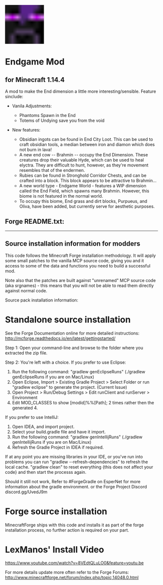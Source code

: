 <img src="https://github.com/jacobdill75/EndgameMod/blob/master/src/main/resources/endgamemod.png" alt="" data-canonical-src="https://github.com/jacobdill75/EndgameMod/blob/master/src/main/resources/endgamemod.png" width="128" height="128" />

# Endgame Mod
## for Minecraft 1.14.4

A mod to make the End dimension a little more interesting/sensible. Feature sinclude:

* Vanila Adjustments:
	* Phantoms Spawn in the End
	* Totems of Undying save you from the void

* New features:
	* Obsidian ingots can be found in End City Loot. This can be used to craft obsidian tools, a median between iron and diamon which does not burn in lava!
	* A new end cow -- Brahmin -- occupy the End Dimension. These creatures drop their valuable Hyde, which can be used to heal elyctra. They are difficult to hunt, however, as they're movement resembles that of the endermen.
	* Rubies can be found in Stronghold Corridor Chests, and can be crafted into a block. This block appears to be attractive to Brahmin...
	* A new world type - Endgame World - features a WIP dimension called the End Field, which spawns many Brahmin. However, this biome is not featured in the normal world.
	* To occupy this biome, End grass and dirt blocks, Purpueus, and Oliva, have been added, but currently serve for aesthetic purposes.

## Forge README.txt:

-------------------------------------------
Source installation information for modders
-------------------------------------------
This code follows the Minecraft Forge installation methodology. It will apply
some small patches to the vanilla MCP source code, giving you and it access 
to some of the data and functions you need to build a successful mod.

Note also that the patches are built against "unrenamed" MCP source code (aka
srgnames) - this means that you will not be able to read them directly against
normal code.

Source pack installation information:

Standalone source installation
==============================

See the Forge Documentation online for more detailed instructions:
http://mcforge.readthedocs.io/en/latest/gettingstarted/

Step 1: Open your command-line and browse to the folder where you extracted the zip file.

Step 2: You're left with a choice.
If you prefer to use Eclipse:
1. Run the following command: "gradlew genEclipseRuns" (./gradlew genEclipseRuns if you are on Mac/Linux)
2. Open Eclipse, Import > Existing Gradle Project > Select Folder 
   or run "gradlew eclipse" to generate the project.
(Current Issue)
4. Open Project > Run/Debug Settings > Edit runClient and runServer > Environment
5. Edit MOD_CLASSES to show [modid]%%[Path]; 2 times rather then the generated 4.

If you prefer to use IntelliJ:
1. Open IDEA, and import project.
2. Select your build.gradle file and have it import.
3. Run the following command: "gradlew genIntellijRuns" (./gradlew genIntellijRuns if you are on Mac/Linux)
4. Refresh the Gradle Project in IDEA if required.

If at any point you are missing libraries in your IDE, or you've run into problems you can run "gradlew --refresh-dependencies" to refresh the local cache. "gradlew clean" to reset everything {this does not affect your code} and then start the processs again.

Should it still not work, 
Refer to #ForgeGradle on EsperNet for more information about the gradle environment.
or the Forge Project Discord discord.gg/UvedJ9m

Forge source installation
=========================
MinecraftForge ships with this code and installs it as part of the forge
installation process, no further action is required on your part.

LexManos' Install Video
=======================
https://www.youtube.com/watch?v=8VEdtQLuLO0&feature=youtu.be

For more details update more often refer to the Forge Forums:
http://www.minecraftforge.net/forum/index.php/topic,14048.0.html
